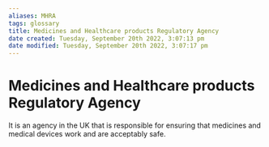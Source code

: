 ```yaml
---
aliases: MHRA
tags: glossary 
title: Medicines and Healthcare products Regulatory Agency
date created: Tuesday, September 20th 2022, 3:07:13 pm
date modified: Tuesday, September 20th 2022, 3:07:17 pm
---
```

# Medicines and Healthcare products Regulatory Agency 

It is an agency in the UK that is responsible for ensuring that medicines and medical devices work and are acceptably safe.